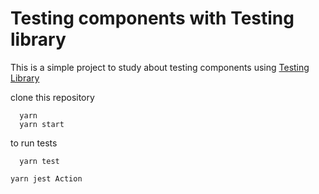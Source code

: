 # Testing components with Testing library

This is a simple project to study about testing components using [Testing Library](https://testing-library.com/)

clone this repository

```
  yarn
  yarn start
```

to run tests
```
  yarn test
```

```
yarn jest Action
```
